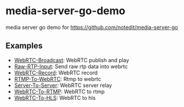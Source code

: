 # media-server-go-demo


media server go demo  for  https://github.com/notedit/media-server-go




## Examples

- [WebRTC-Broadcast](https://github.com/notedit/media-server-go-demo/tree/master/broadcast): WebRTC publish and play 
- [Raw-RTP-Input](https://github.com/notedit/media-server-go-demo/tree/master/raw-rtp-input): Send raw rtp data into webrtc
- [WebRTC-Record](https://github.com/notedit/media-server-go-demo/tree/master/recording): WebRTC record
- [RTMP-To-WebRTC](https://github.com/notedit/media-server-go-demo/tree/master/rtmp-to-webrtc): Rtmp to webrtc
- [Server-To-Server](https://github.com/notedit/media-server-go-demo/tree/master/server-to-server): WebRTC server relay
- [WebRTC-To-RTMP](https://github.com/notedit/media-server-go-demo/tree/master/webrtc-to-rtmp): WebRTC to rtmp
- [WebRTC-To-HLS](https://github.com/notedit/media-server-go-demo/tree/master/webrtc-to-hls): WebRTC to hls
